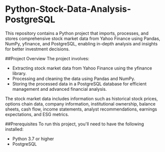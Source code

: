 # Python-Stock-Data-Analysis-PostgreSQL
This repository contains a Python project that imports, processes, and stores comprehensive stock market data from Yahoo Finance using Pandas, NumPy, yfinance, and PostgreSQL, enabling in-depth analysis and insights for better investment decisions.

##Project Overview
The project involves:

- Extracting stock market data from Yahoo Finance using the yfinance library.
- Processing and cleaning the data using Pandas and NumPy.
- Storing the processed data in a PostgreSQL database for efficient management and advanced financial analysis.

The stock market data includes information such as historical stock prices, options chain data, company information, institutional ownership, balance sheets, cash flow, income statements, analyst recommendations, earnings expectations, and ESG metrics.

##Prerequisites
To run this project, you'll need to have the following installed:

- Python 3.7 or higher
- PostgreSQL
